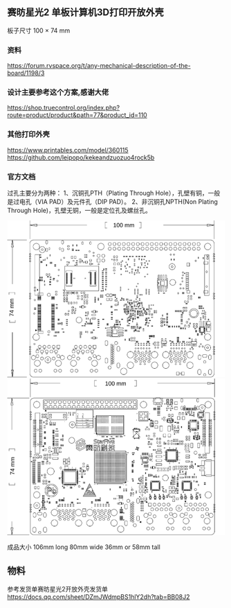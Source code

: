 ## 赛昉星光2 单板计算机3D打印开放外壳
板子尺寸 100 × 74 mm
### 资料
https://forum.rvspace.org/t/any-mechanical-description-of-the-board/1198/3
### 设计主要参考这个方案,感谢大佬
https://shop.truecontrol.org/index.php?route=product/product&path=77&product_id=110
### 其他打印外壳
https://www.printables.com/model/360115
https://github.com/leipopo/kekeandzuozuo4rock5b

### 官方文档
过孔主要分为两种：
1、沉铜孔PTH（Plating Through Hole），孔壁有铜，一般是过电孔（VIA PAD）及元件孔（DIP PAD）。
2、非沉铜孔NPTH(Non Plating Through Hole)，孔壁无铜，一般是定位孔及螺丝孔。

![bootom](image/Mechanical_drawing_bottom.svg)
![top](image/Mechanical_drawing_only_board.svg)


成品大小
106mm long
80mm wide
36mm or 58mm tall

## 物料
参考发货单赛昉星光2开放外壳发货单
https://docs.qq.com/sheet/DZmJWdmpBS1hlY2dh?tab=BB08J2

